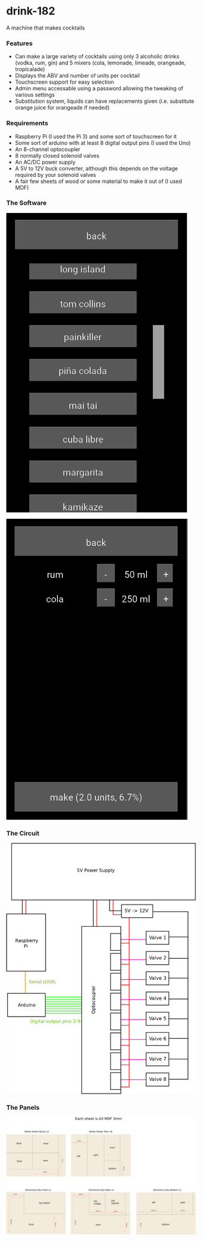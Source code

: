 # drink-182
A machine that makes cocktails 

### Features
 - Can make a large variety of cocktails using only 3 alcoholic drinks (vodka, rum, gin) and 5 mixers (cola, lemonade, limeade, orangeade, tropicalade)
 - Displays the ABV and number of units per cocktail
 - Touchscreen support for easy selection
 - Admin menu accessable using a password allowing the tweaking of various settings
 - Substitution system, liquids can have replacements given (i.e. substitute orange juice for orangeade if needed)

### Requirements
 - Raspberry Pi (I used the Pi 3) and some sort of touchscreen for it
 - Some sort of arduino with at least 8 digital output pins (I used the Uno)
 - An 8-channel optocoupler
 - 8 normally closed solenoid valves
 - An AC/DC power supply
 - A 5V to 12V buck converter, although this depends on the voltage required by your solenoid valves
 - A fair few sheets of wood or some material to make it out of (I used MDF)

### The Software

![screenshot of selection screen](https://raw.githubusercontent.com/Lumorti/drink-182/master/images/ui_selection.png)

![screenshot of make screen](https://raw.githubusercontent.com/Lumorti/drink-182/master/images/ui_make.png)

### The Circuit

![circuit plan](https://raw.githubusercontent.com/Lumorti/drink-182/master/images/circuit_plan.png)

### The Panels

![wood cutting plan](https://raw.githubusercontent.com/Lumorti/drink-182/master/images/mdf_plan.png)

